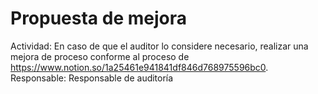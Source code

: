 # Propuesta de mejora

Actividad: En caso de que el auditor lo considere necesario, realizar una mejora de proceso conforme al proceso de https://www.notion.so/1a25461e941841df846d768975596bc0.
Responsable: Responsable de auditoría